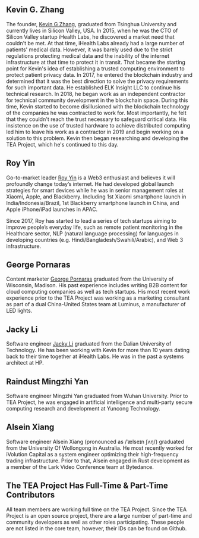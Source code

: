 ## Kevin G. Zhang

The founder, [Kevin G Zhang](https://www.linkedin.com/in/kevingzhang/), graduated from Tsinghua University and currently lives in Silicon Valley, USA. In 2015, when he was the CTO of Silicon Valley startup iHealth Labs, he discovered a market need that couldn't be met. At that time, iHealth Labs already had a large number of patients' medical data. However, it was barely used due to the strict regulations protecting medical data and the inability of the internet infrastructure at that time to protect it in transit. That became the starting point for Kevin's idea of establishing a trusted computing environment to protect patient privacy data.
In 2017, he entered the blockchain industry and determined that it was the best direction to solve the privacy requirements for such important data. He established ELK Insight LLC to continue his technical research. In 2018, he began work as an independent contractor for  technical community development in the blockchain space. During this time, Kevin started to become disillusioned with the blockchain technology of the companies he was contracted to work for. Most importantly, he felt that they couldn't reach the trust necessary to safeguard critical data. His insistence on the use of trusted hardware to achieve distributed computing led him to leave his work as a contractor in 2019 and begin working on a solution to this problem. Kevin then began researching and developing the TEA Project, which he's continued to this day.

## Roy Yin

Go-to-market leader [Roy Yin](https://www.linkedin.com/in/yinrui/) is a Web3 enthusiast and believes it will profoundly change today’s internet. He had developed global launch strategies for smart devices while he was in senior management roles at Xiaomi, Apple, and Blackberry. Including 1st Xiaomi smartphone launch in India/Indonesia/Brazil, 1st Blackberry smartphone launch in China, and Apple iPhone/iPad launches in APAC.

Since 2017, Roy has started to lead a series of tech startups aiming to improve people’s everyday life, such as remote patient monitoring in the Healthcare sector, NLP (natural language processing) for languages in developing countries (e.g. Hindi/Bangladesh/Swahili/Arabic), and Web 3 infrastructure.

## George Pornaras

Content marketer [George Pornaras](https://www.linkedin.com/in/george-po/) graduated from the University of Wisconsin, Madison. His past experience includes writing B2B content for cloud computing companies as well as tech startups. His most recent work experience prior to the TEA Project was working as a marketing consultant as part of a dual China-United States team at Luminus, a manufacturer of LED lights.

## Jacky Li

Software engineer [Jacky Li](https://www.linkedin.com/in/jacky-li-4039747b/) graduated from the Dalian University of Technology. He has been working with Kevin for more than 10 years dating back to their time together at iHealth Labs. He was in the past a systems architect at HP.

## Raindust Mingzhi Yan

Software engineer Mingzhi Yan graduated from Wuhan University. Prior to TEA Project, he was engaged in artificial intelligence and multi-party secure computing research and development at Yuncong Technology.

## Alsein Xiang

Software engineer Alsein Xiang (pronounced as /ˈælseɪn ʃʌŋ/) graduated from the University Of Wollongong in Australia. He most recently worked for iVolution Capital as a system engineer optimizing their high-frequency trading infrastructure. Prior to that, Alsein engaged in Rust development as a member of the Lark Video Conference team at Bytedance.

## The TEA Project Has Full-Time & Part-Time Contributors

All team members are working full time on the TEA Project. Since the TEA Project is an open source project, there are a large number of part-time and community developers as well as other roles participating. These people are not listed in the core team, however, their IDs can be found on Github.
